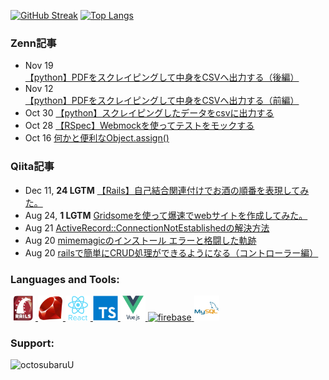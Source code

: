 [![GitHub Streak](https://streak-stats.demolab.com?user=subaru-hello&theme=vue-dark&locale=fr)](https://git.io/streak-stats)
[![Top Langs](https://github-readme-stats.vercel.app/api/top-langs/?username=subaru-hello&layout=compact&theme=dark)](https://github.com/subaru-hello/github-readme-stats)
### Zenn記事
<!-- profile updater begin: zenn -->
- Nov 19 [【python】PDFをスクレイピングして中身をCSVへ出力する（後編）](https://zenn.dev/subaru_hello/articles/570e9e990374a6)
- Nov 12 [【python】PDFをスクレイピングして中身をCSVへ出力する（前編）](https://zenn.dev/subaru_hello/articles/73253a46a76f7f)
- Oct 30 [【python】スクレイピングしたデータをcsvに出力する](https://zenn.dev/subaru_hello/articles/38624760719abf)
- Oct 28 [【RSpec】Webmockを使ってテストをモックする](https://zenn.dev/subaru_hello/articles/9d8aec796a1538)
- Oct 16 [何かと便利なObject.assign()](https://zenn.dev/subaru_hello/articles/05a3c4bbd44515)
<!-- profile updater end: zenn -->

### Qiita記事
<!-- profile updater begin: qiita -->
- Dec 11, **24 LGTM** [【Rails】自己結合関連付けでお酒の順番を表現してみた。](https://qiita.com/subaru-hello/items/ce8d02e4bde17ada0b82)
- Aug 24, **1 LGTM** [Gridsomeを使って爆速でwebサイトを作成してみた。](https://qiita.com/subaru-hello/items/63b0a33069ebc0e6655f)
- Aug 21 [ActiveRecord::ConnectionNotEstablishedの解決方法](https://qiita.com/subaru-hello/items/30f4ffd2dd2a3b2daa66)
- Aug 20 [mimemagicのインストール エラーと格闘した軌跡](https://qiita.com/subaru-hello/items/7c46cb8eb44fdda1d270)
- Aug 20 [railsで簡単にCRUD処理ができるようになる（コントローラー編）](https://qiita.com/subaru-hello/items/82f849eb5b5e7ad576b6)
<!-- profile updater end: qiita -->

<h3 align="left">Languages and Tools:</h3>
<p align="left"> <a href="https://rubyonrails.org" target="_blank" rel="noreferrer"> <img src="https://raw.githubusercontent.com/devicons/devicon/master/icons/rails/rails-original-wordmark.svg" alt="rails" width="40" height="40"/> </a> <a href="https://www.ruby-lang.org/en/" target="_blank" rel="noreferrer"> <img src="https://raw.githubusercontent.com/devicons/devicon/master/icons/ruby/ruby-original.svg" alt="ruby" width="40" height="40"/> </a><a href="https://reactjs.org/" target="_blank" rel="noreferrer"> <img src="https://raw.githubusercontent.com/devicons/devicon/master/icons/react/react-original-wordmark.svg" alt="react" width="40" height="40"/> </a>  <a href="https://www.typescriptlang.org/" target="_blank" rel="noreferrer"> <img src="https://raw.githubusercontent.com/devicons/devicon/master/icons/typescript/typescript-original.svg" alt="typescript" width="40" height="40"/> </a> <a href="https://vuejs.org/" target="_blank" rel="noreferrer"> <img src="https://raw.githubusercontent.com/devicons/devicon/master/icons/vuejs/vuejs-original-wordmark.svg" alt="vuejs" width="40" height="40"/> </a> <a href="https://firebase.google.com/" target="_blank" rel="noreferrer"> <img src="https://www.vectorlogo.zone/logos/firebase/firebase-icon.svg" alt="firebase" width="40" height="40"/> </a> <a href="https://www.mysql.com/" target="_blank" rel="noreferrer"> <img src="https://raw.githubusercontent.com/devicons/devicon/master/icons/mysql/mysql-original-wordmark.svg" alt="mysql" width="40" height="40"/> </a> </p>


<h3 align="left">Support:</h3>
<p><a href="https://www.buymeacoffee.com/octosubaruU"> <img align="left" src="https://cdn.buymeacoffee.com/buttons/v2/default-yellow.png" height="50" width="210" alt="octosubaruU" /></a></p><br><br>

